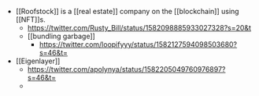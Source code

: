 - [[Roofstock]] is a [[real estate]] company on the [[blockchain]] using [[NFT]]s.
    - https://twitter.com/Rusty_Bill/status/1582098885933027328?s=20&t
    - [[bundling garbage]]
        - https://twitter.com/loopifyyy/status/1582127594098503680?s=46&t=
- [[Eigenlayer]]
    - https://twitter.com/apolynya/status/1582205049760976897?s=46&t=
    - 
